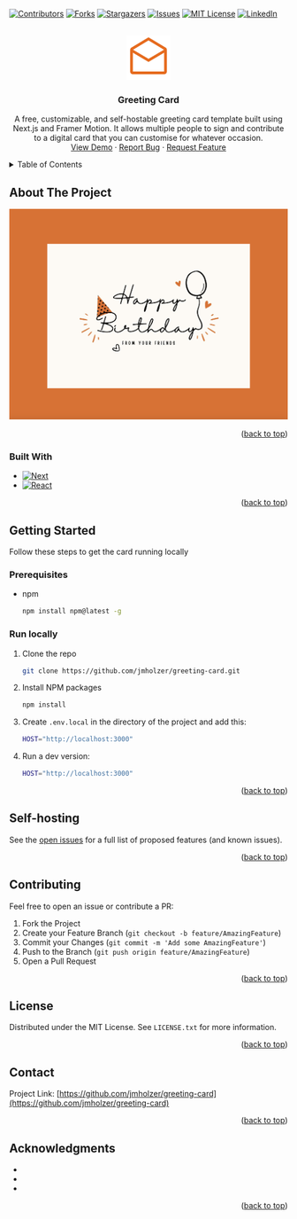 <!-- Improved compatibility of back to top link: See: https://github.com/othneildrew/Best-README-Template/pull/73 -->
<a name="readme-top"></a>
<!--
*** Thanks for checking out the Best-README-Template. If you have a suggestion
*** that would make this better, please fork the repo and create a pull request
*** or simply open an issue with the tag "enhancement".
*** Don't forget to give the project a star!
*** Thanks again! Now go create something AMAZING! :D
-->

<!-- PROJECT SHIELDS -->
<!--
*** I'm using markdown "reference style" links for readability.
*** Reference links are enclosed in brackets [ ] instead of parentheses ( ).
*** See the bottom of this document for the declaration of the reference variables
*** for contributors-url, forks-url, etc. This is an optional, concise syntax you may use.
*** https://www.markdownguide.org/basic-syntax/#reference-style-links
-->
[![Contributors][contributors-shield]][contributors-url]
[![Forks][forks-shield]][forks-url]
[![Stargazers][stars-shield]][stars-url]
[![Issues][issues-shield]][issues-url]
[![MIT License][license-shield]][license-url]
[![LinkedIn][linkedin-shield]][linkedin-url]

<!-- PROJECT LOGO -->
<br />
<div align="center">
  <a href="https://github.com/jmholzer/greeting-card">
    <img src="README_images/logo.png" alt="Logo" width="80" height="80">
  </a>

<h3 align="center">Greeting Card</h3>

  <p align="center">
    A free, customizable, and self-hostable greeting card template built using Next.js and Framer Motion. It allows multiple people to sign and contribute to a digital card that you can customise for whatever occasion.
    <br />
    <a href="https://github.com/jmholzer/greeting-card">View Demo</a>
    ·
    <a href="https://github.com/jmholzer/greeting-card/issues/new?labels=bug&template=bug-report---.md">Report Bug</a>
    ·
    <a href="https://github.com/jmholzer/greeting-card/issues/new?labels=enhancement&template=feature-request---.md">Request Feature</a>
  </p>
</div>

<!-- TABLE OF CONTENTS -->
<details>
  <summary>Table of Contents</summary>
  <ol>
    <li>
      <a href="#about-the-project">About The Project</a>
      <ul>
        <li><a href="#built-with">Built With</a></li>
      </ul>
    </li>
    <li>
      <a href="#getting-started">Getting Started</a>
      <ul>
        <li><a href="#prerequisites">Prerequisites</a></li>
        <li><a href="#installation">Installation</a></li>
      </ul>
    </li>
    <li><a href="#usage">Usage</a></li>
    <li><a href="#roadmap">Roadmap</a></li>
    <li><a href="#contributing">Contributing</a></li>
    <li><a href="#license">License</a></li>
    <li><a href="#contact">Contact</a></li>
    <li><a href="#acknowledgments">Acknowledgments</a></li>
  </ol>
</details>

<!-- ABOUT THE PROJECT -->
## About The Project

[![Product Name Screen Shot][product-screenshot]](https://example.com)

<p align="right">(<a href="#readme-top">back to top</a>)</p>

### Built With

* [![Next][Next.js]][Next-url]
* [![React][React.js]][React-url]

<p align="right">(<a href="#readme-top">back to top</a>)</p>

<!-- GETTING STARTED -->
## Getting Started

Follow these steps to get the card running locally

### Prerequisites

* npm

  ```sh
  npm install npm@latest -g
  ```

### Run locally

1. Clone the repo

   ```sh
   git clone https://github.com/jmholzer/greeting-card.git
   ```

2. Install NPM packages

   ```sh
   npm install
   ```

3. Create `.env.local` in the directory of the project and add this:

   ```sh
   HOST="http://localhost:3000"
   ```

4. Run a dev version:

   ```sh
   HOST="http://localhost:3000"
   ```

<p align="right">(<a href="#readme-top">back to top</a>)</p>

## Self-hosting

See the [open issues](https://github.com/jmholzer/greeting-card/issues) for a full list of proposed features (and known issues).

<p align="right">(<a href="#readme-top">back to top</a>)</p>

<!-- CONTRIBUTING -->
## Contributing

Feel free to open an issue or contribute a PR:

1. Fork the Project
2. Create your Feature Branch (`git checkout -b feature/AmazingFeature`)
3. Commit your Changes (`git commit -m 'Add some AmazingFeature'`)
4. Push to the Branch (`git push origin feature/AmazingFeature`)
5. Open a Pull Request

<p align="right">(<a href="#readme-top">back to top</a>)</p>

<!-- LICENSE -->
## License

Distributed under the MIT License. See `LICENSE.txt` for more information.

<p align="right">(<a href="#readme-top">back to top</a>)</p>

<!-- CONTACT -->
## Contact

Project Link: [https://github.com/jmholzer/greeting-card](https://github.com/jmholzer/greeting-card)

<p align="right">(<a href="#readme-top">back to top</a>)</p>

<!-- ACKNOWLEDGMENTS -->
## Acknowledgments

* []()
* []()
* []()

<p align="right">(<a href="#readme-top">back to top</a>)</p>

<!-- MARKDOWN LINKS & IMAGES -->
<!-- https://www.markdownguide.org/basic-syntax/#reference-style-links -->
[contributors-shield]: https://img.shields.io/github/contributors/jmholzer/greeting-card.svg?style=for-the-badge
[contributors-url]: https://github.com/jmholzer/greeting-card/graphs/contributors
[forks-shield]: https://img.shields.io/github/forks/jmholzer/greeting-card.svg?style=for-the-badge
[forks-url]: https://github.com/jmholzer/greeting-card/network/members
[stars-shield]: https://img.shields.io/github/stars/jmholzer/greeting-card.svg?style=for-the-badge
[stars-url]: https://github.com/jmholzer/greeting-card/stargazers
[issues-shield]: https://img.shields.io/github/issues/jmholzer/greeting-card.svg?style=for-the-badge
[issues-url]: https://github.com/jmholzer/greeting-card/issues
[license-shield]: https://img.shields.io/github/license/jmholzer/greeting-card.svg?style=for-the-badge
[license-url]: https://github.com/jmholzer/greeting-card/blob/master/LICENSE.txt
[linkedin-shield]: https://img.shields.io/badge/-LinkedIn-black.svg?style=for-the-badge&logo=linkedin&colorB=555
[linkedin-url]: https://linkedin.com/in/jannic-holzer
[product-screenshot]: README_images/screenshot.png
[Next.js]: https://img.shields.io/badge/next.js-000000?style=for-the-badge&logo=nextdotjs&logoColor=white
[Next-url]: https://nextjs.org/
[React.js]: https://img.shields.io/badge/React-20232A?style=for-the-badge&logo=react&logoColor=61DAFB
[React-url]: https://reactjs.org/
